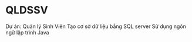 # QLDSSV
Dự án: Quản lý Sinh Viên 
Tạo cơ sở dữ liệu bằng SQL server
Sử dụng ngôn ngữ lập trình Java

